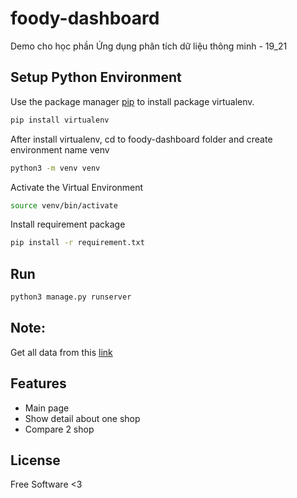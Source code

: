 # foody-dashboard
Demo cho học phần Ứng dụng phân tích dữ liệu thông minh - 19_21


## Setup Python Environment
Use the package manager [pip](https://pip.pypa.io/en/stable/) to install package virtualenv.

```bash
pip install virtualenv
```

After install virtualenv, cd to foody-dashboard folder and create environment name venv

```bash
python3 -m venv venv
```

Activate the Virtual Environment

```bash
source venv/bin/activate
```

Install requirement package

```bash
pip install -r requirement.txt
```

## Run
```bash
python3 manage.py runserver
```

## Note: 
Get all data from this [link](https://drive.google.com/drive/folders/1Mq4WZxsjxWxAfFDm83nCudfiAZHLvo07)

## Features
- Main page
- Show detail about one shop
- Compare 2 shop


## License

Free Software <3
